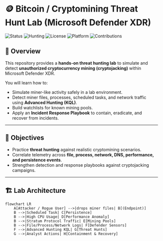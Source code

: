 # 🪙 Bitcoin / Cryptomining Threat Hunt Lab (Microsoft Defender XDR)

![Status](https://img.shields.io/badge/Lab-Ready-brightgreen)
![Hunting](https://img.shields.io/badge/KQL-Queries-blue)
![License](https://img.shields.io/badge/License-MIT-yellow)
![Platform](https://img.shields.io/badge/Platform-Microsoft%20Defender%20XDR-purple)
![Contributions](https://img.shields.io/badge/Contributions-Welcome-orange)

## 📖 Overview
This repository provides a **hands-on threat hunting lab** to simulate and detect **unauthorized cryptocurrency mining (cryptojacking)** within Microsoft Defender XDR.  

You will learn how to:  
- Simulate miner-like activity safely in a lab environment.  
- Detect miner files, processes, scheduled tasks, and network traffic using **Advanced Hunting (KQL)**.  
- Build watchlists for known mining pools.  
- Apply an **Incident Response Playbook** to contain, eradicate, and recover from incidents.  

---

## 🎯 Objectives
- Practice **threat hunting** against realistic cryptomining scenarios.  
- Correlate telemetry across **file, process, network, DNS, performance, and persistence events**.  
- Strengthen detection and response playbooks against cryptojacking campaigns.  

---

## 🏗️ Lab Architecture

```mermaid
flowchart LR
    A[Attacker / Rogue User] -->|drops miner files| B[(Endpoint)]
    B -->|Scheduled Task| C[Persistence]
    B -->|High CPU Usage| D[Performance Anomaly]
    B -->|Stratum Protocol Traffic| E[Mining Pools]
    B -->|File/Process/Network Logs| F[Defender Sensors]
    F -->|Advanced Hunting KQL| G[Threat Hunts]
    G -->|Analyst Actions| H[Containment & Recovery]

